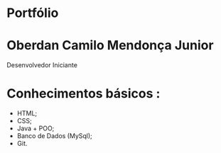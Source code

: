 # Portfólio
 
# Oberdan Camilo Mendonça Junior
  Desenvolvedor Iniciante

# Conhecimentos básicos :
  * HTML;
  * CSS;
  * Java + POO;
  * Banco de Dados (MySql);
  * Git.